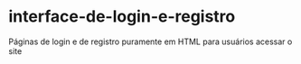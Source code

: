 # interface-de-login-e-registro
Páginas de login e de registro puramente em HTML para usuários acessar o site
